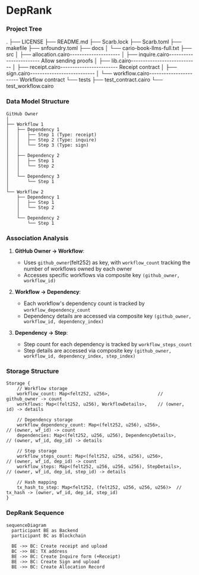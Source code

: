 # DepRank

### Project Tree

.
├── LICENSE
├── README.md
├── Scarb.lock
├── Scarb.toml
├── makefile
├── snfoundry.toml
├── docs
│   └── cario-book-llms-full.txt
├── src
│   ├── allocation.cairo---------------------
│   ├── inquire.cairo------------------------ Allow sending proofs
│   ├── lib.cairo---------------------------- 
│   ├── receipt.cairo------------------------ Receipt contract
│   ├── sign.cairo--------------------------- 
│   └── workflow.cairo----------------------- Workflow contract
└── tests
    ├── test_contract.cairo
    └── test_workflow.cairo

### Data Model Structure

```
GitHub Owner
│
├── Workflow 1
│   ├── Dependency 1
│   │   ├── Step 1 (Type: receipt)
│   │   ├── Step 2 (Type: inquire)
│   │   └── Step 3 (Type: sign)
│   │
│   ├── Dependency 2
│   │   ├── Step 1
│   │   └── Step 2
│   │
│   └── Dependency 3
│       └── Step 1
│
└── Workflow 2
    ├── Dependency 1
    │   ├── Step 1
    │   └── Step 2
    │
    └── Dependency 2
        └── Step 1
```

### Association Analysis

1. **GitHub Owner -> Workflow**:
   - Uses `github_owner`(felt252) as key, with `workflow_count` tracking the number of workflows owned by each owner
   - Accesses specific workflows via composite key `(github_owner, workflow_id)`

2. **Workflow -> Dependency**:
   - Each workflow's dependency count is tracked by `workflow_dependency_count`
   - Dependency details are accessed via composite key `(github_owner, workflow_id, dependency_index)`

3. **Dependency -> Step**:
   - Step count for each dependency is tracked by `workflow_steps_count`
   - Step details are accessed via composite key `(github_owner, workflow_id, dependency_index, step_index)`

### Storage Structure

```
Storage {
    // Workflow storage
    workflow_count: Map<felt252, u256>,                  // github_owner -> count
    workflows: Map<(felt252, u256), WorkflowDetails>,    // (owner, id) -> details
    
    // Dependency storage
    workflow_dependency_count: Map<(felt252, u256), u256>,               // (owner, wf_id) -> count
    dependencies: Map<(felt252, u256, u256), DependencyDetails>,         // (owner, wf_id, dep_id) -> details
    
    // Step storage
    workflow_steps_count: Map<(felt252, u256, u256), u256>,              // (owner, wf_id, dep_id) -> count  
    workflow_steps: Map<(felt252, u256, u256, u256), StepDetails>,       // (owner, wf_id, dep_id, step_id) -> details
    
    // Hash mapping
    tx_hash_to_step: Map<felt252, (felt252, u256, u256, u256)>  // tx_hash -> (owner, wf_id, dep_id, step_id)
}
```

### DepRank Sequence

```mermaid
sequenceDiagram
  participant BE as Backend
  participant BC as Blockchain

  BE ->> BC: Create receipt and upload
  BC ->> BE: TX address
  BE ->> BC: Create Inquire form (+Receipt)
  BE ->> BC: Create Sign and upload
  BE ->> BC: Create Allocation Record
```
